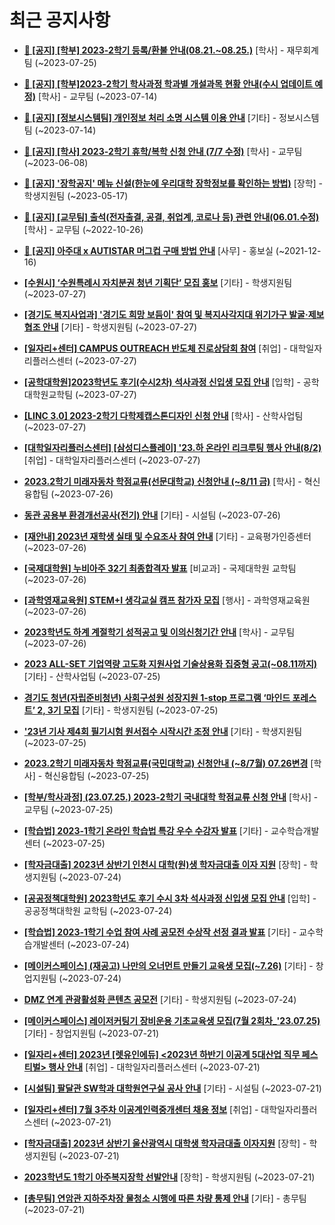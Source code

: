 # 최근 공지사항

* **[📌 [공지] [학부] 2023-2학기 등록/환불 안내(08.21.~08.25.)](http://ajou.ac.kr/kr/ajou/notice.do?mode=view&amp;articleNo=219379&amp;article.offset=0&amp;articleLimit=30)**
 [학사] - 재무회계팀 (~2023-07-25)

* **[📌 [공지] [학부]2023-2학기 학사과정 학과별 개설과목 현황 안내(수시 업데이트 예정)](http://ajou.ac.kr/kr/ajou/notice.do?mode=view&amp;articleNo=219065&amp;article.offset=0&amp;articleLimit=30)**
 [학사] - 교무팀 (~2023-07-14)

* **[📌 [공지] [정보시스템팀] 개인정보 처리 소명 시스템 이용 안내](http://ajou.ac.kr/kr/ajou/notice.do?mode=view&amp;articleNo=219034&amp;article.offset=0&amp;articleLimit=30)**
 [기타] - 정보시스템팀 (~2023-07-14)

* **[📌 [공지] [학사] 2023-2학기 휴학/복학 신청 안내 (7/7 수정)](http://ajou.ac.kr/kr/ajou/notice.do?mode=view&amp;articleNo=215587&amp;article.offset=0&amp;articleLimit=30)**
 [학사] - 교무팀 (~2023-06-08)

* **[📌 [공지] &#x27;장학공지&#x27; 메뉴 신설(한눈에 우리대학 장학정보를 확인하는 방법)](http://ajou.ac.kr/kr/ajou/notice.do?mode=view&amp;articleNo=214764&amp;article.offset=0&amp;articleLimit=30)**
 [장학] - 학생지원팀 (~2023-05-17)

* **[📌 [공지] [교무팀] 출석(전자출결, 공결, 취업계, 코로나 등) 관련 안내(06.01.수정)](http://ajou.ac.kr/kr/ajou/notice.do?mode=view&amp;articleNo=205552&amp;article.offset=0&amp;articleLimit=30)**
 [학사] - 교무팀 (~2022-10-26)

* **[📌 [공지] 아주대 x AUTISTAR 머그컵 구매 방법 안내](http://ajou.ac.kr/kr/ajou/notice.do?mode=view&amp;articleNo=147976&amp;article.offset=0&amp;articleLimit=30)**
 [사무] - 홍보실 (~2021-12-16)

* **[[수원시] ‘수원특례시 자치분권 청년 기획단’ 모집 홍보](http://ajou.ac.kr/kr/ajou/notice.do?mode=view&amp;articleNo=219463&amp;article.offset=0&amp;articleLimit=30)**
 [기타] - 학생지원팀 (~2023-07-27)

* **[[경기도 복지사업과] &#x27;경기도 희망 보듬이&#x27; 참여 및 복지사각지대 위기가구 발굴·제보 협조 안내](http://ajou.ac.kr/kr/ajou/notice.do?mode=view&amp;articleNo=219462&amp;article.offset=0&amp;articleLimit=30)**
 [기타] - 학생지원팀 (~2023-07-27)

* **[[일자리+센터] CAMPUS OUTREACH 반도체 진로상담회 참여](http://ajou.ac.kr/kr/ajou/notice.do?mode=view&amp;articleNo=219460&amp;article.offset=0&amp;articleLimit=30)**
 [취업] - 대학일자리플러스센터 (~2023-07-27)

* **[[공학대학원]2023학년도 후기(수시2차) 석사과정 신입생 모집 안내](http://ajou.ac.kr/kr/ajou/notice.do?mode=view&amp;articleNo=219457&amp;article.offset=0&amp;articleLimit=30)**
 [입학] - 공학대학원교학팀 (~2023-07-27)

* **[[LINC 3.0] 2023-2학기 다학제캡스톤디자인 신청 안내](http://ajou.ac.kr/kr/ajou/notice.do?mode=view&amp;articleNo=219456&amp;article.offset=0&amp;articleLimit=30)**
 [학사] - 산학사업팀 (~2023-07-27)

* **[[대학일자리플러스센터] [삼성디스플레이] &#x27;23.하 온라인 리크루팅 행사 안내(8/2)](http://ajou.ac.kr/kr/ajou/notice.do?mode=view&amp;articleNo=219454&amp;article.offset=0&amp;articleLimit=30)**
 [취업] - 대학일자리플러스센터 (~2023-07-27)

* **[2023.2학기 미래자동차 학점교류(선문대학교) 신청안내 (~8/11 금)](http://ajou.ac.kr/kr/ajou/notice.do?mode=view&amp;articleNo=219438&amp;article.offset=0&amp;articleLimit=30)**
 [학사] - 혁신융합팀 (~2023-07-26)

* **[동관 공용부 환경개선공사(전기) 안내](http://ajou.ac.kr/kr/ajou/notice.do?mode=view&amp;articleNo=219433&amp;article.offset=0&amp;articleLimit=30)**
 [기타] - 시설팀 (~2023-07-26)

* **[[재안내] 2023년 재학생 실태 및 수요조사 참여 안내](http://ajou.ac.kr/kr/ajou/notice.do?mode=view&amp;articleNo=219431&amp;article.offset=0&amp;articleLimit=30)**
 [기타] - 교육평가인증센터 (~2023-07-26)

* **[[국제대학원] 누비아주 32기 최종합격자 발표](http://ajou.ac.kr/kr/ajou/notice.do?mode=view&amp;articleNo=219430&amp;article.offset=0&amp;articleLimit=30)**
 [비교과] - 국제대학원 교학팀 (~2023-07-26)

* **[[과학영재교육원] STEM+I 생각교실 캠프 참가자 모집](http://ajou.ac.kr/kr/ajou/notice.do?mode=view&amp;articleNo=219427&amp;article.offset=0&amp;articleLimit=30)**
 [행사] - 과학영재교육원 (~2023-07-26)

* **[2023학년도 하계 계절학기 성적공고 및 이의신청기간 안내](http://ajou.ac.kr/kr/ajou/notice.do?mode=view&amp;articleNo=219420&amp;article.offset=0&amp;articleLimit=30)**
 [학사] - 교무팀 (~2023-07-26)

* **[2023 ALL-SET 기업역량 고도화 지원사업 기술상용화 집중형 공고(~08.11까지)](http://ajou.ac.kr/kr/ajou/notice.do?mode=view&amp;articleNo=219412&amp;article.offset=0&amp;articleLimit=30)**
 [기타] - 산학사업팀 (~2023-07-25)

* **[경기도 청년(자립준비청년) 사회구성원 성장지원 1-stop 프로그램 ‘마인드 포레스트’ 2, 3기 모집](http://ajou.ac.kr/kr/ajou/notice.do?mode=view&amp;articleNo=219398&amp;article.offset=0&amp;articleLimit=30)**
 [기타] - 학생지원팀 (~2023-07-25)

* **[&#x27;23년 기사 제4회 필기시험 원서접수 시작시간 조정 안내](http://ajou.ac.kr/kr/ajou/notice.do?mode=view&amp;articleNo=219390&amp;article.offset=0&amp;articleLimit=30)**
 [기타] - 학생지원팀 (~2023-07-25)

* **[2023.2학기 미래자동차 학점교류(국민대학교) 신청안내 (~8/7월) 07.26변경](http://ajou.ac.kr/kr/ajou/notice.do?mode=view&amp;articleNo=219388&amp;article.offset=0&amp;articleLimit=30)**
 [학사] - 혁신융합팀 (~2023-07-25)

* **[[학부/학사과정] (23.07.25.) 2023-2학기 국내대학 학점교류 신청 안내](http://ajou.ac.kr/kr/ajou/notice.do?mode=view&amp;articleNo=219386&amp;article.offset=0&amp;articleLimit=30)**
 [학사] - 교무팀 (~2023-07-25)

* **[[학습법] 2023-1학기 온라인 학습법 특강 우수 수강자 발표](http://ajou.ac.kr/kr/ajou/notice.do?mode=view&amp;articleNo=219382&amp;article.offset=0&amp;articleLimit=30)**
 [기타] - 교수학습개발센터 (~2023-07-25)

* **[[학자금대출] 2023년 상반기 인천시 대학(원)생 학자금대출 이자 지원](http://ajou.ac.kr/kr/ajou/notice.do?mode=view&amp;articleNo=219345&amp;article.offset=0&amp;articleLimit=30)**
 [장학] - 학생지원팀 (~2023-07-24)

* **[[공공정책대학원] 2023학년도 후기 수시 3차 석사과정 신입생 모집 안내](http://ajou.ac.kr/kr/ajou/notice.do?mode=view&amp;articleNo=219329&amp;article.offset=0&amp;articleLimit=30)**
 [입학] - 공공정책대학원 교학팀 (~2023-07-24)

* **[[학습법] 2023-1학기 수업 참여 사례 공모전 수상작 선정 결과 발표](http://ajou.ac.kr/kr/ajou/notice.do?mode=view&amp;articleNo=219310&amp;article.offset=0&amp;articleLimit=30)**
 [기타] - 교수학습개발센터 (~2023-07-24)

* **[[메이커스페이스] (재공고) 나만의 오너먼트 만들기 교육생 모집(~7.26)](http://ajou.ac.kr/kr/ajou/notice.do?mode=view&amp;articleNo=219306&amp;article.offset=0&amp;articleLimit=30)**
 [기타] - 창업지원팀 (~2023-07-24)

* **[DMZ 연계 관광활성화 콘텐츠 공모전](http://ajou.ac.kr/kr/ajou/notice.do?mode=view&amp;articleNo=219304&amp;article.offset=0&amp;articleLimit=30)**
 [기타] - 학생지원팀 (~2023-07-24)

* **[[메이커스페이스] 레이저커팅기 장비운용 기초교육생 모집(7월 2회차_&#x27;23.07.25)](http://ajou.ac.kr/kr/ajou/notice.do?mode=view&amp;articleNo=219295&amp;article.offset=0&amp;articleLimit=30)**
 [기타] - 창업지원팀 (~2023-07-21)

* **[[일자리+센터] 2023년 [렛유인에듀] &lt;2023년 하반기 이공계 5대산업 직무 페스티벌&gt; 행사 안내](http://ajou.ac.kr/kr/ajou/notice.do?mode=view&amp;articleNo=219292&amp;article.offset=0&amp;articleLimit=30)**
 [취업] - 대학일자리플러스센터 (~2023-07-21)

* **[[시설팀] 팔달관 SW학과 대학원연구실 공사 안내](http://ajou.ac.kr/kr/ajou/notice.do?mode=view&amp;articleNo=219284&amp;article.offset=0&amp;articleLimit=30)**
 [기타] - 시설팀 (~2023-07-21)

* **[[일자리+센터] 7월 3주차 이공계인력중개센터 채용 정보](http://ajou.ac.kr/kr/ajou/notice.do?mode=view&amp;articleNo=219276&amp;article.offset=0&amp;articleLimit=30)**
 [취업] - 대학일자리플러스센터 (~2023-07-21)

* **[[학자금대출] 2023년 상반기 울산광역시 대학생 학자금대출 이자지원](http://ajou.ac.kr/kr/ajou/notice.do?mode=view&amp;articleNo=219270&amp;article.offset=0&amp;articleLimit=30)**
 [장학] - 학생지원팀 (~2023-07-21)

* **[2023학년도 1학기 아주복지장학 선발안내](http://ajou.ac.kr/kr/ajou/notice.do?mode=view&amp;articleNo=219263&amp;article.offset=0&amp;articleLimit=30)**
 [장학] - 학생지원팀 (~2023-07-21)

* **[[총무팀] 연암관 지하주차장 물청소 시행에 따른 차량 통제 안내](http://ajou.ac.kr/kr/ajou/notice.do?mode=view&amp;articleNo=219262&amp;article.offset=0&amp;articleLimit=30)**
 [기타] - 총무팀 (~2023-07-21)
